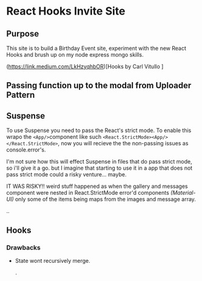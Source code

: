# React Hooks Invite Site

## Purpose

This site is to build a Birthday Event site, experiment with the new React Hooks and brush up on my node express mongo skills. 

(https://link.medium.com/LkHzyqhbOR)[Hooks by Carl Vitullo ]

## Passing function up to the modal from Uploader Pattern


## Suspense

To use Suspense you need to pass the React's strict mode. To enable this wrapo the `<App/>`component like such `<React.StrictMode><App/></React.StrictMode>`, now you will recieve the the non-passing issues as console.error's.

I'm not sure how this will effect Suspense in files that do pass strict mode, so i'll give it a go. but I imagine that starting to use it in a app that does  not pass strict mode could a risky venture... maybe.

IT WAS RISKY!! weird stuff happened as when the gallery and messages component were nested in  React.StrictMode error'd components _(Material-UI)_ only some of the items being maps from the images  and message array.

..

## Hooks

### Drawbacks

- State wont recursively merge.

  .